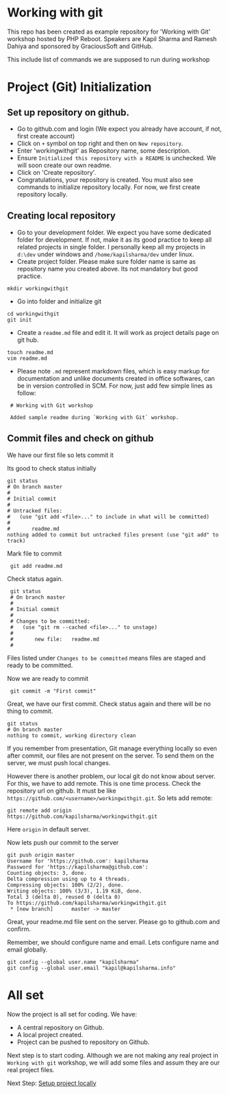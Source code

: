 # Working with git

This repo has been created as example repository for 'Working with Git' workshop hosted by PHP Reboot. Speakers are Kapil Sharma and Ramesh Dahiya and sponsored by GraciousSoft and GitHub.

This include list of commands we are supposed to run during workshop

# Project (Git) Initialization

## Set up repository on github.

* Go to github.com and login (We expect you already have account, if not, first create account)
* Click on `+` symbol on top right and then on `New repository`.
* Enter 'workingwithgit' as Repository name, some description.
* Ensure `Initialized this repository with a README` is unchecked. We will soon create our own readme.
* Click on 'Create repository'.
* Congratulations, your repository is created. You must also see commands to initialize repository locally. For now, we first create repository locally.

## Creating local repository

* Go to your development folder. We expect you have some dedicated folder for development. If not, make it as its good practice to keep all related projects in single folder. I personally keep all my projects in `d:\dev` under windows and `/home/kapilsharma/dev` under linux.
* Create project folder. Please make sure folder name is same as repository name you created above. Its not mandatory but good practice.
```
mkdir workingwithgit
```
* Go into folder and initialize git
```
cd workingwithgit
git init
```
* Create a `readme.md` file and edit it. It will work as project details page on git hub.
```
touch readme.md
vim readme.md
```
* Please note `.md` represent markdown files, which is easy markup for documentation and unlike documents created in office softwares, can be in version controlled in SCM. For now, just add few simple lines as follow:
```
 # Working with Git workshop

 Added sample readme during `Working with Git` workshop.
```

## Commit files and check on github

We have our first file so lets commit it

Its good to check status initially

 ```
 git status
 # On branch master
 #
 # Initial commit
 #
 # Untracked files:
 #   (use "git add <file>..." to include in what will be committed)
 #
 #       readme.md
 nothing added to commit but untracked files present (use "git add" to track)
```

Mark file to commit

```
 git add readme.md
```

Check status again.

```
 git status
 # On branch master
 #
 # Initial commit
 #
 # Changes to be committed:
 #   (use "git rm --cached <file>..." to unstage)
 #
 #       new file:   readme.md
 #
```

Files listed under `Changes to be committed` means files are staged and ready to be committed.

Now we are ready to commit

```
 git commit -m "First commit"
```

Great, we have our first commit. Check status again and there will be no thing to commit.

```
git status
# On branch master
nothing to commit, working directory clean
```

If you remember from presentation, Git manage everything locally so even after commit, our files are not present on the server. To send them on the server, we must push local changes.

However there is another problem, our local git do not know about server. For this, we have to add remote. This is one time process. Check the repository url on github. It must be like `https://github.com/<username>/workingwithgit.git`. So lets add remote:

```
git remote add origin https://github.com/kapilsharma/workingwithgit.git
```

Here `origin` in default server.

Now lets push our commit to the server

```
git push origin master
Username for 'https://github.com': kapilsharma
Password for 'https://kapilsharma@github.com':
Counting objects: 3, done.
Delta compression using up to 4 threads.
Compressing objects: 100% (2/2), done.
Writing objects: 100% (3/3), 1.19 KiB, done.
Total 3 (delta 0), reused 0 (delta 0)
To https://github.com/kapilsharma/workingwithgit.git
 * [new branch]      master -> master
```

Great, your readme.md file sent on the server. Please go to github.com and confirm.

Remember, we should configure name and email. Lets configure name and email globally.

```
git config --global user.name "kapilsharma"
git config --global user.email "kapil@kapilsharma.info"
```

# All set

Now the project is all set for coding. We have:

* A central repository on Github.
* A local project created.
* Project can be pushed to repository on Github.

Next step is to start coding. Although we are not making any real project in `Working with git` workshop, we will add some files and assum they are our real project files.

Next Step: [Setup project locally](setupproject.md)
